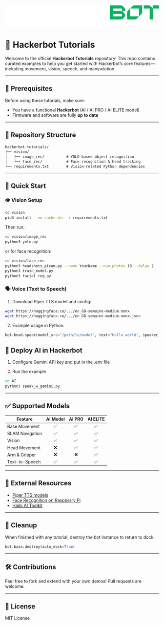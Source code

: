 ![HackerBot](images/transparent_hb_horizontal_industries_.png)
# 🤖 Hackerbot Tutorials

Welcome to the official **Hackerbot Tutorials** repository! This repo contains curated examples to help you get started with Hackerbot’s core features—including movement, vision, speech, and manipulation.

---

## 📆 Prerequisites

Before using these tutorials, make sure:

- You have a functional **Hackerbot** (AI / AI PRO / AI ELITE model)
- Firmware and software are fully **up to date**

---

## 📂 Repository Structure

```
hackerbot-tutorials/
├── vision/
│   ├── image_rec/          # YOLO-based object recognition
│   └── face_rec/           # Face recognition & head tracking
└── requirements.txt        # Vision-related Python dependencies
```

---

## 🚀 Quick Start


### 👁️ Vision Setup

```bash
cd vision
pip3 install --no-cache-dir -r requirements.txt
```

Then run:

```bash
cd vision/image_rec
python3 yolo.py
```

or for face recognition:

```bash
cd vision/face_rec
python3 headshots_picam.py --name YourName --num_photos 10 --delay 2
python3 train_model.py
python3 facial_req.py
```

### 🗣️ Voice (Text to Speech)

1. Download Piper TTS model and config:
```bash
wget https://huggingface.co/.../en_GB-semaine-medium.onnx
wget https://huggingface.co/.../en_GB-semaine-medium.onnx.json
```

2. Example usage in Python:
```python
bot.head.speak(model_src="/path/to/model", text="Hello world", speaker_id=None)
```

## 🤾 Deploy AI in Hackerbot

1. Configure Gemini API key and put in the .env file

2. Run the example
```bash
cd AI
python3 speak_w_gemini.py
```

---

## ✅ Supported Models

| Feature             | AI Model | AI PRO | AI ELITE |
|---------------------|:--------:|:------:|:--------:|
| Base Movement       | ✅       | ✅     | ✅       |
| SLAM Navigation     | ✅       | ✅     | ✅       |
| Vision              | ✅       | ✅     | ✅       |
| Head Movement       | ❌       | ✅     | ✅       |
| Arm & Gripper       | ❌       | ❌     | ✅       |
| Text-to-Speech      | ✅       | ✅     | ✅       |

---

## 🧹 External Resources

- [Piper TTS models](https://github.com/rhasspy/piper)
- [Face Recognition on Raspberry Pi](https://core-electronics.com.au/guides/face-identify-raspberry-pi/)
- [Hailo AI Toolkit](https://docs.hailo.ai/)

---

## 🧹 Cleanup

When finished with any tutorial, destroy the bot instance to return to dock:

```python
bot.base.destroy(auto_dock=True)
```

---

## 🛠️ Contributions

Feel free to fork and extend with your own demos! Pull requests are welcome.

---

## 📄 License

MIT License

